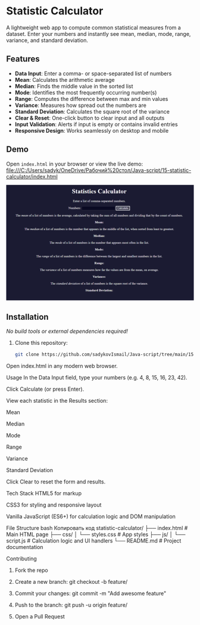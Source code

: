 # Statistic Calculator

A lightweight web app to compute common statistical measures from a dataset. Enter your numbers and instantly see mean, median, mode, range, variance, and standard deviation.

## Features

- **Data Input**: Enter a comma- or space-separated list of numbers  
- **Mean**: Calculates the arithmetic average  
- **Median**: Finds the middle value in the sorted list  
- **Mode**: Identifies the most frequently occurring number(s)  
- **Range**: Computes the difference between max and min values  
- **Variance**: Measures how spread out the numbers are  
- **Standard Deviation**: Calculates the square root of the variance  
- **Clear & Reset**: One-click button to clear input and all outputs  
- **Input Validation**: Alerts if input is empty or contains invalid entries  
- **Responsive Design**: Works seamlessly on desktop and mobile  

## Demo

Open `index.html` in your browser or view the live demo:  
<file:///C:/Users/sadyk/OneDrive/Рабочий%20стол/Java-script/15-statistic-calculator/index.html>

![Screenshot of the Statistic Calculator app](./screenshot.png)

## Installation

_No build tools or external dependencies required!_

1. Clone this repository:  
   ```bash
   git clone https://github.com/sadykovIsmail/Java-script/tree/main/15-statistic-calculator
Open index.html in any modern web browser.

Usage
In the Data Input field, type your numbers (e.g. 4, 8, 15, 16, 23, 42).

Click Calculate (or press Enter).

View each statistic in the Results section:

Mean

Median

Mode

Range

Variance

Standard Deviation

Click Clear to reset the form and results.

Tech Stack
HTML5 for markup

CSS3 for styling and responsive layout

Vanilla JavaScript (ES6+) for calculation logic and DOM manipulation

File Structure
bash
Копировать код
statistic-calculator/
├── index.html           # Main HTML page
├── css/
│   └── styles.css       # App styles
├── js/
│   └── script.js           # Calculation logic and UI handlers
└── README.md            # Project documentation

Contributing
1) Fork the repo

2) Create a new branch:
git checkout -b feature/<your-branch-name>

3) Commit your changes:
git commit -m "Add awesome feature"

4) Push to the branch:
git push -u origin feature/<your-branch-name>

5) Open a Pull Request